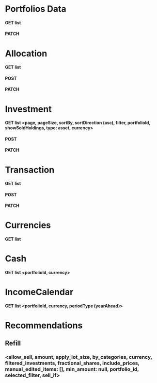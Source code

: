 # Portfolios Data
#### GET list
#### PATCH

# Allocation
#### GET list
#### POST
#### PATCH

# Investment
#### GET list <page, pageSize, sortBy, sortDirection (asc), filter, portfolioId, showSoldHoldings, type: asset, currency>
#### POST
#### PATCH

# Transaction
#### GET list
#### POST
#### PATCH

# Currencies
#### GET list

# Cash
#### GET list <portfolioId, currency>

# IncomeCalendar
#### GET list <portfolioId, currency, periodType (yearAhead)>

# Recommendations
## Refill 
### <allow_sell, amount, apply_lot_size, by_categories, currency, filtered_investments, fractional_shares, include_prices, manual_edited_items: [], min_amount: null, portfolio_id, selected_filter, sell_if>